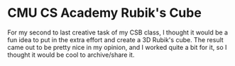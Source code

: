 # CMU CS Academy Rubik's Cube

For my second to last creative task of my CSB class, I thought it would be a
fun idea to put in the extra effort and create a 3D Rubik's cube. The result
came out to be pretty nice in my opinion, and I worked quite a bit for it, so I
thought it would be cool to archive/share it.
